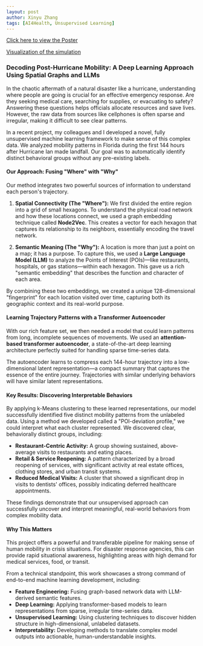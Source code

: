 ```yaml
---
layout: post
author: Xinyu Zhang
tags: [AI4Health, Unsupervised Learning]
---
```


[Click here to view the Poster](../assets/pdf/Poster_spatial.pdf)

[Visualization of the simulation](../assets/pdf/weighted_trajectory_map.html)

### Decoding Post-Hurricane Mobility: A Deep Learning Approach Using Spatial Graphs and LLMs

In the chaotic aftermath of a natural disaster like a hurricane, understanding where people are going is crucial for an effective emergency response. Are they seeking medical care, searching for supplies, or evacuating to safety? Answering these questions helps officials allocate resources and save lives. However, the raw data from sources like cellphones is often sparse and irregular, making it difficult to see clear patterns.

In a recent project, my colleagues and I developed a novel, fully unsupervised machine learning framework to make sense of this complex data. We analyzed mobility patterns in Florida during the first 144 hours after Hurricane Ian made landfall. Our goal was to automatically identify distinct behavioral groups without any pre-existing labels.

#### Our Approach: Fusing "Where" with "Why"

Our method integrates two powerful sources of information to understand each person's trajectory.

1.  **Spatial Connectivity (The "Where"):** We first divided the entire region into a grid of small hexagons. To understand the physical road network and how these locations connect, we used a graph embedding technique called **Node2Vec**. This creates a vector for each hexagon that captures its relationship to its neighbors, essentially encoding the travel network.

2.  **Semantic Meaning (The "Why"):** A location is more than just a point on a map; it has a purpose. To capture this, we used a **Large Language Model (LLM)** to analyze the Points of Interest (POIs)—like restaurants, hospitals, or gas stations—within each hexagon. This gave us a rich "semantic embedding" that describes the function and character of each area.

By combining these two embeddings, we created a unique 128-dimensional "fingerprint" for each location visited over time, capturing both its geographic context and its real-world purpose.

#### Learning Trajectory Patterns with a Transformer Autoencoder

With our rich feature set, we then needed a model that could learn patterns from long, incomplete sequences of movements. We used an **attention-based transformer autoencoder**, a state-of-the-art deep learning architecture perfectly suited for handling sparse time-series data.

The autoencoder learns to compress each 144-hour trajectory into a low-dimensional latent representation—a compact summary that captures the essence of the entire journey. Trajectories with similar underlying behaviors will have similar latent representations.

#### Key Results: Discovering Interpretable Behaviors

By applying k-Means clustering to these learned representations, our model successfully identified five distinct mobility patterns from the unlabeled data. Using a method we developed called a "POI-deviation profile," we could interpret what each cluster represented. We discovered clear, behaviorally distinct groups, including:

* **Restaurant-Centric Activity:** A group showing sustained, above-average visits to restaurants and eating places.
* **Retail & Service Reopening:** A pattern characterized by a broad reopening of services, with significant activity at real estate offices, clothing stores, and urban transit systems.
* **Reduced Medical Visits:** A cluster that showed a significant drop in visits to dentists' offices, possibly indicating deferred healthcare appointments.

These findings demonstrate that our unsupervised approach can successfully uncover and interpret meaningful, real-world behaviors from complex mobility data.

#### Why This Matters

This project offers a powerful and transferable pipeline for making sense of human mobility in crisis situations. For disaster response agencies, this can provide rapid situational awareness, highlighting areas with high demand for medical services, food, or transit.

From a technical standpoint, this work showcases a strong command of end-to-end machine learning development, including:
* **Feature Engineering:** Fusing graph-based network data with LLM-derived semantic features.
* **Deep Learning:** Applying transformer-based models to learn representations from sparse, irregular time-series data.
* **Unsupervised Learning:** Using clustering techniques to discover hidden structure in high-dimensional, unlabeled datasets.
* **Interpretability:** Developing methods to translate complex model outputs into actionable, human-understandable insights.
